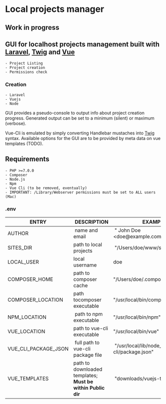 # Local projects manager

## Work in progress

## GUI for localhost projects management built with [Laravel](https://laravel.com/), [Twig](https://twig.symfony.com/) and [Vue](https://vuejs.org/)

    - Project Listing
    - Project creation
    - Permissions check

### Creation

    - Laravel
    - Vuejs
    - Node

GUI provides a pseudo-console to output info about project creation progress.
Generated output can be set to a minimum (silent) or maximum (verbose).

Vue-Cli is emulated by simply converting Handlebar mustaches into [Twig](https://twig.symfony.com/) syntax.
Available options for the GUI are to be provided by meta data on vue templates (TODO).


## Requirements

    - PHP >=7.0.0
    - Composer
    - Node.js
    - Npm
    - Vue Cli (to be removed, eventually)
    - IMPORTANT: /Library/Webserver permissions must be set to ALL users (Mac)

### .env

ENTRY | DESCRIPTION | EXAMPLE
------|-------------|--------------
AUTHOR | name and email | " John Doe &lt;doe&#64;example.com&gt;"
SITES_DIR | path to local projects | "/Users/doe/www/sites"
LOCAL_USER | local username | doe
COMPOSER_HOME | path to composer cache | "/Users/doe/.composer"
COMPOSER_LOCATION | path tocomposer executable | "/usr/local/bin/composer.phar"
NPM_LOCATION | path to npm executable | "/usr/local/bin/npm"
VUE_LOCATION | path to vue-cli executable | "/usr/local/bin/vue"
VUE_CLI_PACKAGE_JSON | full path to vue-cli package file | "/usr/local/lib/node_modules/vue-cli/package.json"
VUE_TEMPLATES | path to downloaded templates; **Must be within Public dir** | "downloads/vuejs-templates"
